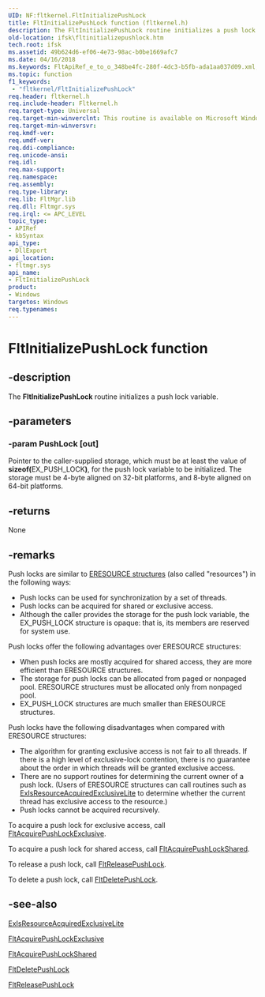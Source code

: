 ```yaml
---
UID: NF:fltkernel.FltInitializePushLock
title: FltInitializePushLock function (fltkernel.h)
description: The FltInitializePushLock routine initializes a push lock variable.
old-location: ifsk\fltinitializepushlock.htm
tech.root: ifsk
ms.assetid: 49b624d6-ef06-4e73-98ac-b0be1669afc7
ms.date: 04/16/2018
ms.keywords: FltApiRef_e_to_o_348be4fc-280f-4dc3-b5fb-ada1aa037d09.xml, FltInitializePushLock, FltInitializePushLock routine [Installable File System Drivers], fltkernel/FltInitializePushLock, ifsk.fltinitializepushlock
ms.topic: function
f1_keywords:
 - "fltkernel/FltInitializePushLock"
req.header: fltkernel.h
req.include-header: Fltkernel.h
req.target-type: Universal
req.target-min-winverclnt: This routine is available on Microsoft Windows XP SP2, Microsoft Windows Server 2003 SP1, and later.
req.target-min-winversvr: 
req.kmdf-ver: 
req.umdf-ver: 
req.ddi-compliance: 
req.unicode-ansi: 
req.idl: 
req.max-support: 
req.namespace: 
req.assembly: 
req.type-library: 
req.lib: FltMgr.lib
req.dll: Fltmgr.sys
req.irql: <= APC_LEVEL
topic_type:
- APIRef
- kbSyntax
api_type:
- DllExport
api_location:
- fltmgr.sys
api_name:
- FltInitializePushLock
product:
- Windows
targetos: Windows
req.typenames: 
---
```


# FltInitializePushLock function


## -description


The <b>FltInitializePushLock</b> routine initializes a push lock variable.


## -parameters




### -param PushLock [out]

Pointer to the caller-supplied storage, which must be at least the value of <b>sizeof(</b>EX_PUSH_LOCK<b>)</b>, for the push lock variable to be initialized. The storage must be 4-byte aligned on 32-bit platforms, and 8-byte aligned on 64-bit platforms.


## -returns



None




## -remarks



Push locks are similar to <a href="https://docs.microsoft.com/windows-hardware/drivers/kernel/eresource-structures">ERESOURCE structures</a> (also called "resources") in the following ways: 

<ul>
<li>
Push locks can be used for synchronization by a set of threads. 

</li>
<li>
Push locks can be acquired for shared or exclusive access. 

</li>
<li>
Although the caller provides the storage for the push lock variable, the EX_PUSH_LOCK structure is opaque: that is, its members are reserved for system use. 

</li>
</ul>
Push locks offer the following advantages over ERESOURCE structures: 

<ul>
<li>
When push locks are mostly acquired for shared access, they are more efficient than ERESOURCE structures. 

</li>
<li>
The storage for push locks can be allocated from paged or nonpaged pool. ERESOURCE structures must be allocated only from nonpaged pool. 

</li>
<li>
EX_PUSH_LOCK structures are much smaller than ERESOURCE structures. 

</li>
</ul>
Push locks have the following disadvantages when compared with ERESOURCE structures: 

<ul>
<li>
The algorithm for granting exclusive access is not fair to all threads. If there is a high level of exclusive-lock contention, there is no guarantee about the order in which threads will be granted exclusive access. 

</li>
<li>
There are no support routines for determining the current owner of a push lock. (Users of ERESOURCE structures can call routines such as <a href="https://docs.microsoft.com/windows-hardware/drivers/ddi/wdm/nf-wdm-exisresourceacquiredexclusivelite">ExIsResourceAcquiredExclusiveLite</a> to determine whether the current thread has exclusive access to the resource.) 

</li>
<li>
Push locks cannot be acquired recursively.

</li>
</ul>
To acquire a push lock for exclusive access, call <a href="https://docs.microsoft.com/windows-hardware/drivers/ddi/fltkernel/nf-fltkernel-fltacquirepushlockexclusive">FltAcquirePushLockExclusive</a>. 

To acquire a push lock for shared access, call <a href="https://docs.microsoft.com/windows-hardware/drivers/ddi/fltkernel/nf-fltkernel-fltacquirepushlockshared">FltAcquirePushLockShared</a>. 

To release a push lock, call <a href="https://docs.microsoft.com/windows-hardware/drivers/ddi/fltkernel/nf-fltkernel-fltreleasepushlock">FltReleasePushLock</a>. 

To delete a push lock, call <a href="https://docs.microsoft.com/windows-hardware/drivers/ddi/fltkernel/nf-fltkernel-fltdeletepushlock">FltDeletePushLock</a>. 




## -see-also




<a href="https://docs.microsoft.com/windows-hardware/drivers/ddi/wdm/nf-wdm-exisresourceacquiredexclusivelite">ExIsResourceAcquiredExclusiveLite</a>



<a href="https://docs.microsoft.com/windows-hardware/drivers/ddi/fltkernel/nf-fltkernel-fltacquirepushlockexclusive">FltAcquirePushLockExclusive</a>



<a href="https://docs.microsoft.com/windows-hardware/drivers/ddi/fltkernel/nf-fltkernel-fltacquirepushlockshared">FltAcquirePushLockShared</a>



<a href="https://docs.microsoft.com/windows-hardware/drivers/ddi/fltkernel/nf-fltkernel-fltdeletepushlock">FltDeletePushLock</a>



<a href="https://docs.microsoft.com/windows-hardware/drivers/ddi/fltkernel/nf-fltkernel-fltreleasepushlock">FltReleasePushLock</a>
 

 


